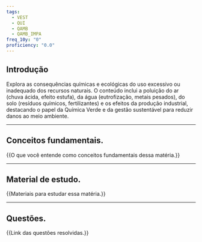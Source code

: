 ```yaml
---
tags:
  - VEST
  - QUI
  - QAMB
  - QAMB_IMPA
freq_10y: "0"
proficiency: "0.0"
---
```

## Introdução

Explora as consequências químicas e ecológicas do uso excessivo ou inadequado dos recursos naturais. O conteúdo inclui a poluição do ar (chuva ácida, efeito estufa), da água (eutrofização, metais pesados), do solo (resíduos químicos, fertilizantes) e os efeitos da produção industrial, destacando o papel da Química Verde e da gestão sustentável para reduzir danos ao meio ambiente.

--- 
## Conceitos fundamentais.

{{O que você entende como conceitos fundamentais dessa matéria.}}

---
## Material de estudo.

{{Materiais para estudar essa matéria.}}

--- 
## Questões.

{{Link das questões resolvidas.}}